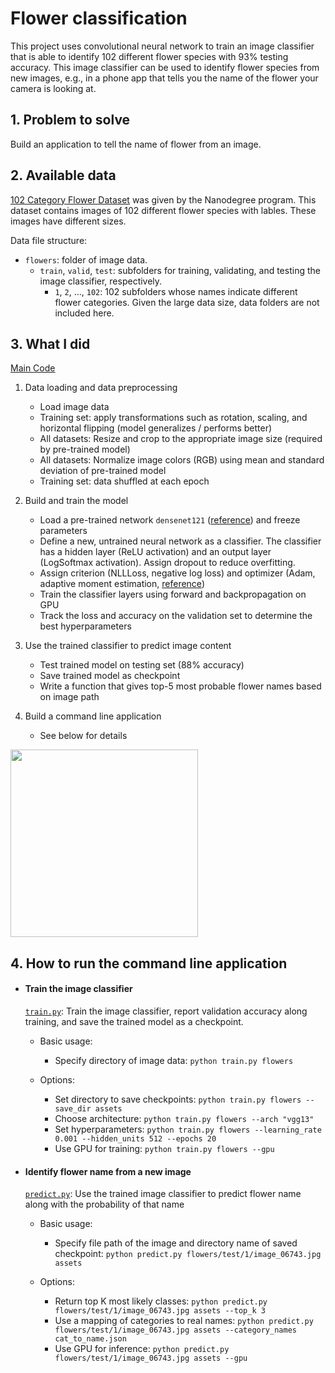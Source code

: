 # Flower classification

This project uses convolutional neural network to train an image classifier that is able to identify 102 different flower species with 93% testing accuracy. This image classifier can be used to identify flower species from new images, e.g., in a phone app that tells you the name of the flower your camera is looking at.

## 1. Problem to solve

Build an application to tell the name of flower from an image.

## 2. Available data

[102 Category Flower Dataset](http://www.robots.ox.ac.uk/~vgg/data/flowers/102/index.html) was given by the Nanodegree program. This dataset contains images of 102 different flower species with lables. These images have different sizes.

Data file structure:

- `flowers`: folder of image data.
    - `train`, `valid`, `test`: subfolders for training, validating, and testing the image classifier, respectively.
        - `1`, `2`, ..., `102`: 102 subfolders whose names indicate different flower categories. Given the large data size, data folders are not included here.

## 3. What I did

[Main Code](Image_Classifier_Project.ipynb)

1. Data loading and data preprocessing

    - Load image data
    - Training set: apply transformations such as rotation, scaling, and horizontal flipping (model generalizes / performs better)
    - All datasets: Resize and crop to the appropriate image size (required by pre-trained model)
    - All datasets: Normalize image colors (RGB) using mean and standard deviation of pre-trained model
    - Training set: data shuffled at each epoch

2. Build and train the model

    - Load a pre-trained network `densenet121` ([reference](https://arxiv.org/ftp/arxiv/papers/1705/1705.03004.pdf)) and freeze parameters
    - Define a new, untrained neural network as a classifier. The classifier has a hidden layer (ReLU activation) and an output layer (LogSoftmax activation). Assign dropout to reduce overfitting.
    - Assign criterion (NLLLoss, negative log loss) and optimizer (Adam, adaptive moment estimation, [reference](https://arxiv.org/abs/1412.6980))
    - Train the classifier layers using forward and backpropagation on GPU
    - Track the loss and accuracy on the validation set to determine the best hyperparameters

3. Use the trained classifier to predict image content

    - Test trained model on testing set (88% accuracy)
    - Save trained model as checkpoint
    - Write a function that gives top-5 most probable flower names based on image path

4. Build a command line application

    - See below for details

<img src="assets/inference_example2.png" width=300>

## 4. How to run the command line application

- #### Train the image classifier

    [`train.py`](train.py): Train the image classifier, report validation accuracy along training, and save the trained model as a checkpoint.

    - Basic usage:
        - Specify directory of image data: `python train.py flowers`

    - Options:
        - Set directory to save checkpoints: `python train.py flowers --save_dir assets`
        - Choose architecture: `python train.py flowers --arch "vgg13"`
        - Set hyperparameters: `python train.py flowers --learning_rate 0.001 --hidden_units 512 --epochs 20`
        - Use GPU for training: `python train.py flowers --gpu`

- #### Identify flower name from a new image

    [`predict.py`](predict.py): Use the trained image classifier to predict flower name along with the probability of that name

    - Basic usage: 
        - Specify file path of the image and directory name of saved checkpoint: `python predict.py flowers/test/1/image_06743.jpg assets`

    - Options:
        - Return top K most likely classes: `python predict.py flowers/test/1/image_06743.jpg assets --top_k 3`
        - Use a mapping of categories to real names: `python predict.py flowers/test/1/image_06743.jpg assets --category_names cat_to_name.json`
        - Use GPU for inference: `python predict.py flowers/test/1/image_06743.jpg assets --gpu`
